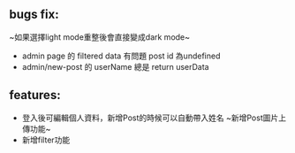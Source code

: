 ## bugs fix:
~如果選擇light mode重整後會直接變成dark mode~
* admin page 的 filtered data 有問題 post id 為undefined
* admin/new-post 的 userName 總是 return userData

## features:
* 登入後可編輯個人資料，新增Post的時候可以自動帶入姓名
~新增Post圖片上傳功能~
* 新增filter功能